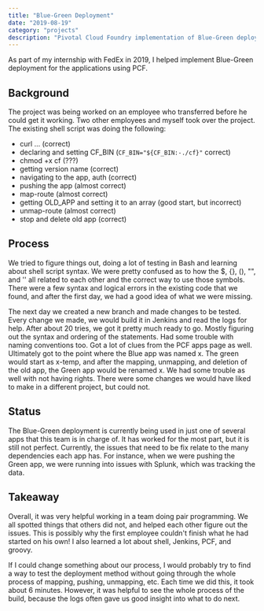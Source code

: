 ```yaml
---
title: "Blue-Green Deployment"
date: "2019-08-19"
category: "projects"
description: "Pivotal Cloud Foundry implementation of Blue-Green deployment"
---
```

As part of my internship with FedEx in 2019, I helped implement Blue-Green deployment for the applications using PCF.

## Background
The project was being worked on an employee who transferred before he could get it working. Two other employees and myself took over the project. The existing shell script was doing the following:
* curl ... (correct)
* declaring and setting CF_BIN (```CF_BIN="${CF_BIN:-./cf}"``` correct)
* chmod +x cf (???)
* getting version name (correct)
* navigating to the app, auth (correct)
* pushing the app (almost correct)
* map-route (almost correct)
* getting OLD_APP and setting it to an array (good start, but incorrect)
* unmap-route (almost correct)
* stop and delete old app (correct)

## Process
We tried to figure things out, doing a lot of testing in Bash and learning about shell script syntax. We were pretty confused as to how the $, {}, (), "", and '' all related to each other and the correct way to use those symbols. There were a few syntax and logical errors in the existing code that we found, and after the first day, we had a good idea of what we were missing.

The next day we created a new branch and made changes to be tested. Every change we made, we would build it in Jenkins and read the logs for help. After about 20 tries, we got it pretty much ready to go. Mostly figuring out the syntax and ordering of the statements. Had some trouble with naming conventions too. Got a lot of clues from the PCF apps page as well. Ultimately got to the point where the Blue app was named x. The green would start as x-temp, and after the mapping, unmapping, and deletion of the old app, the Green app would be renamed x.
We had some trouble as well with not having rights. There were some changes we would have liked to make in a different project, but could not.

## Status
The Blue-Green deployment is currently being used in just one of several apps that this team is in charge of. It has worked for the most part, but it is still not perfect. Currently, the issues that need to be fix relate to the many dependencies each app has. For instance, when we were pushing the Green app, we were running into issues with Splunk, which was tracking the data. 

## Takeaway
Overall, it was very helpful working in a team doing pair programming. We all spotted things that others did not, and helped each other figure out the issues. This is possibly why the first employee couldn't finish what he had started on his own! I also learned a lot about shell, Jenkins, PCF, and groovy.

If I could change something about our process, I would probably try to find a way to test the deployment method without going through the whole process of mapping, pushing, unmapping, etc. Each time we did this, it took about 6 minutes. However, it was helpful to see the whole process of the build, because the logs often gave us good insight into what to do next.
